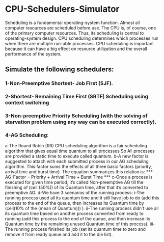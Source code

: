 # CPU-Schedulers-Simulator
Scheduling is a fundamental operating-system function. Almost all computer resources are 
scheduled before use. The CPU is, of course, one of the primary computer resources. Thus, 
its scheduling is central to operating-system design. CPU scheduling determines which 
processes run when there are multiple run-able processes. CPU scheduling is important 
because it can have a big effect on resource utilization and the overall performance of the 
system.

## Simulate the following schedulers:
### 1-Non-Preemptive Shortest- Job First (SJF).
### 2-Shortest- Remaining Time First (SRTF) Scheduling using context switching
### 3-Non-preemptive Priority Scheduling (with the solving of starvation problem using any way can be executed correctly).
### 4-AG Scheduling:
a-The Round Robin (RR) CPU scheduling algorithm is a fair scheduling 
algorithm that gives equal time quantum to all processes So All processes
are provided a static time to execute called quantum.
b-A new factor is suggested to attach with each submitted process in our AG 
scheduling algorithm. This factor sums the effects of all three basic factors 
(priority, arrival time and burst time). The equation summarizes this relation 
is: *** AG-Factor = Priority + Arrival Time + Burst Time ***
c-Once a process is executed for given time period, it’s called 
Non-preemptive AG till the finishing of (ceil (50%)) of its Quantum time, 
after that it’s converted to preemptive AG.
d-We have 3 scenarios of the running process:
i-The running process used all its quantum time and it still have job to 
do (add this process to the end of the queue, then increases its 
Quantum time by (ceil(10% of the (mean of Quantum))) ).
ii-The running process didn’t use all its quantum time based on another 
process converted from ready to running (add this process to the end 
of the queue, and then increase its Quantum time by the remaining 
unused Quantum time of this process).
iii-The running process finished its job (set its quantum time to zero
and remove it from ready queue and add it to the die list).
